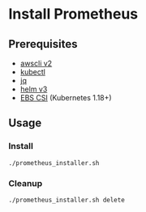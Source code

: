 # Install Prometheus

## Prerequisites

- [awscli v2](https://docs.aws.amazon.com/ko_kr/cli/latest/userguide/install-cliv2.html)
- [kubectl](https://docs.aws.amazon.com/ko_kr/eks/latest/userguide/install-kubectl.html)
- [jq](https://stedolan.github.io/jq/download/)
- [helm v3](https://helm.sh/ko/docs/intro/install/)
- [EBS CSI](../ebs-csi/README.md) (Kubernetes 1.18+)

## Usage

### Install

```shell
./prometheus_installer.sh
```

### Cleanup

```shell
./prometheus_installer.sh delete
```
